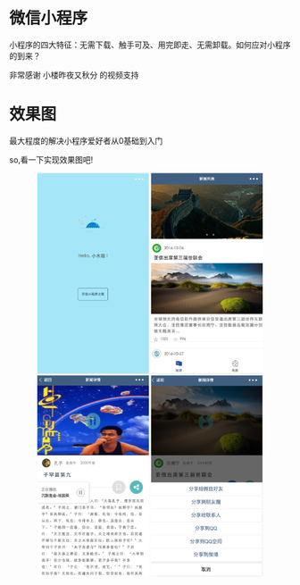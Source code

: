 # 微信小程序
小程序的四大特征：无需下载、触手可及、用完即走、无需卸载。如何应对小程序的到来？

非常感谢 小楼昨夜又秋分 的视频支持

# 效果图
最大程度的解决小程序爱好者从0基础到入门

so,看一下实现效果图吧!
<div  align="center">  
<img src="weclome.png" width="200px" height="360px" />

<img src="home.png" width="200px" height="360px"/>

<img src="playmusic.png" width="200px" height="360px"/>

<img src="share.png" width="200px" height="360px"/>
</div>


